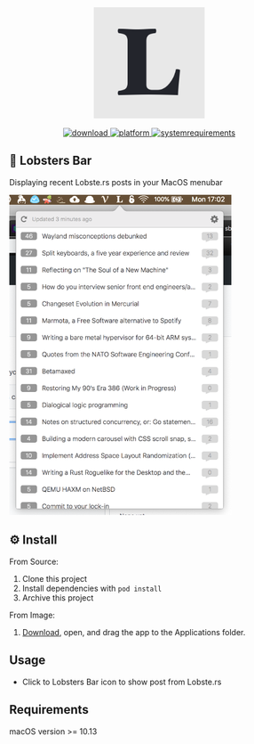 <p align="center">
	<img width="200" height="200" margin-right="100%" src="https://github.com/dwarvesf/lobsters-bar/blob/master/Lobsters%20Bar/Assets.xcassets/AppIcon.appiconset/1024x1024.png">
</p>
<p align="center">
<a href="https://github.com/dwarvesf/lobsters-bar/releases/latest">
 		<img src="https://img.shields.io/badge/download-latest-brightgreen.svg" alt="download">
	<a href="https://img.shields.io/badge/platform-macOS-lightgrey.svg">
 		<img src="https://img.shields.io/badge/platform-macOS-lightgrey.svg" alt="platform">
	</a>
	<a href="https://img.shields.io/badge/requirements-macOS High Sierra+-ff69b4.svg">
 		<img src="https://img.shields.io/badge/requirements-macOS High Sierra+-ff69b4.svg" alt="systemrequirements">
	</a>
</p>

## 🚀 Lobsters Bar
Displaying recent Lobste.rs posts in your MacOS menubar

<img src="pictures/img_001.png" width="400">

## ⚙️ Install
From Source:

1. Clone this project
2. Install dependencies with `pod install`
3. Archive this project

From Image:

1. [Download](https://github.com/dwarvesf/lobsters-bar/releases/latest), open, and drag the app to the Applications folder.

## Usage
* Click to Lobsters Bar icon to show post from Lobste.rs 

## Requirements
macOS version >= 10.13 

